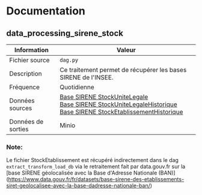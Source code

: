 # Documentation

## data_processing_sirene_stock

| Information | Valeur |
| -------- | -------- |
| Fichier source | `dag.py` |
| Description | Ce traitement permet de récupérer les bases SIRENE de l'INSEE. |
| Fréquence | Quotidienne |
| Données sources | [Base SIRENE StockUniteLegale<br />Base SIRENE StockUniteLegaleHistorique<br />Base SIRENE StockEtablissementHistorique](https://www.data.gouv.fr/fr/datasets/5b7ffc618b4c4169d30727e0) |
| Données de sorties | Minio |

### Note:

Le fichier StockEtablissement est récupéré indirectement dans le dag `extract_transform_load_db` via le retraitement fait par data.gouv.fr sur la [base SIRENE géolocalisée avec la Base d'Adresse Nationale (BAN)] (https://www.data.gouv.fr/fr/datasets/base-sirene-des-etablissements-siret-geolocalisee-avec-la-base-dadresse-nationale-ban/)
